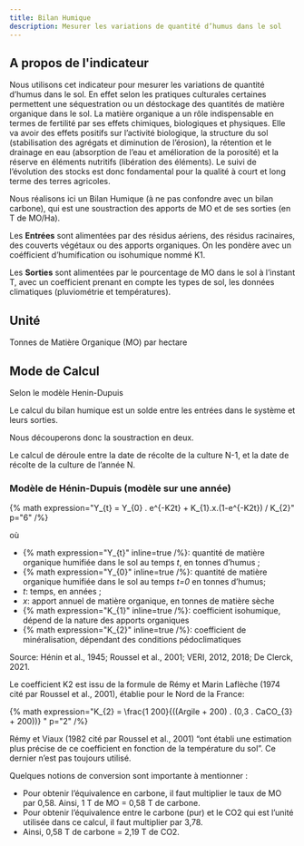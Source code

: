 ```yaml
---
title: Bilan Humique
description: Mesurer les variations de quantité d’humus dans le sol
---
```

## A propos de l'indicateur

Nous utilisons cet indicateur pour mesurer les variations de quantité d’humus dans le sol. En effet selon les pratiques culturales certaines permettent une séquestration ou un déstockage des quantités de matière organique dans le sol. La matière organique a un rôle indispensable en termes de fertilité par ses effets chimiques, biologiques et physiques. Elle va avoir des effets positifs sur l’activité biologique, la structure du sol (stabilisation des agrégats et diminution de l’érosion), la rétention et le drainage en eau (absorption de l’eau et amélioration de la porosité) et la réserve en éléments nutritifs (libération des éléments).  Le suivi de l’évolution des stocks est donc fondamental pour la qualité à court et long terme des terres agricoles. 

Nous réalisons ici un Bilan Humique (à ne pas confondre avec un bilan carbone), qui est une soustraction des apports de MO et de ses sorties (en T de MO/Ha).

Les **Entrées** sont alimentées par des résidus aériens, des résidus racinaires, des couverts végétaux ou des apports organiques. On les pondère avec un coéfficient d’humification ou isohumique nommé K1. 

Les **Sorties** sont alimentées par le pourcentage de MO dans le sol à l’instant T, avec un coefficient prenant en compte les types de sol, les données climatiques (pluviométrie et températures).

## Unité

Tonnes de Matière Organique (MO) par hectare

## Mode de Calcul

Selon le modèle Henin-Dupuis

Le calcul du bilan humique est un solde entre les entrées dans le système et leurs sorties.

Nous découperons donc la soustraction en deux.

Le calcul de déroule entre la date de récolte de la culture N-1, et la date de récolte de la culture de l’année N.

### Modèle de Hénin-Dupuis (modèle sur une année)

{% math expression="Y_{t} = Y_{0} . e^{-K2t} + K_{1}.x.(1-e^{-K2t}) / K_{2}" p="6" /%}



où

- {% math expression="Y_{t}" inline=true /%}: quantité de matière organique humifiée dans le sol au temps _t_, en tonnes
d’humus ;
- {% math expression="Y_{0}" inline=true /%}: quantité de matière organique humifiée dans le sol au temps _t=0_ en tonnes
d’humus;
- _t_: temps, en années ;
- _x_: apport annuel de matière organique, en tonnes de matière sèche
- {% math expression="K_{1}" inline=true /%}: coefficient isohumique, dépend de la nature des apports organiques
- {% math expression="K_{2}" inline=true /%}: coefficient de minéralisation, dépendant des conditions pédoclimatiques

Source: Hénin et al., 1945; Roussel et al., 2001; VERI, 2012, 2018; De Clerck, 2021.

Le coefficient K2 est issu de la formule de Rémy et Marin Laflèche (1974 cité par Roussel et al., 2001), établie pour le Nord de la France: 

{% math expression="K_{2} = \\frac{1 200}{((Argile + 200) . (0,3 . CaCO_{3} + 200))} " p="2" /%}

Rémy et Viaux (1982 cité par Roussel et al., 2001) “ont établi une estimation plus précise de ce coefficient en fonction de la température du sol”. Ce dernier n’est pas toujours utilisé.

Quelques notions de conversion sont importante à mentionner :

- Pour obtenir l’équivalence en carbone, il faut multiplier le taux de MO par 0,58. Ainsi, 1 T de MO = 0,58 T de carbone.
- Pour obtenir l’équivalence entre le carbone (pur) et le CO2 qui est l’unité utilisée dans ce calcul, il faut multiplier par 3,78. 
- Ainsi, 0,58 T de carbone = 2,19 T de CO2.

